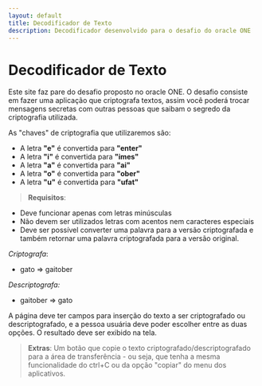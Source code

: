 ```yaml
---
layout: default
title: Decodificador de Texto
description: Decodificador desenvolvido para o desafio do oracle ONE
---
```


# Decodificador de Texto

Este site faz pare do desafio proposto no oracle ONE. O desafio consiste em fazer uma aplicação que criptografa textos, assim você poderá trocar mensagens secretas com outras pessoas que saibam o segredo da criptografia utilizada.

As "chaves" de criptografia que utilizaremos são:
- A letra **"e"** é convertida para **"enter"**
- A letra **"i"** é convertida para **"imes"**
- A letra **"a"** é convertida para **"ai"**
- A letra **"o"** é convertida para **"ober"**
- A letra **"u"** é convertida para **"ufat"**

> **Requisitos**:

- Deve funcionar apenas com letras minúsculas
- Não devem ser utilizados letras com acentos nem caracteres especiais
- Deve ser possível converter uma palavra para a versão criptografada e também retornar uma palavra criptografada para a versão original.

*Criptografa*:
- gato => gaitober

*Descriptografa:* 
- gaitober => gato


A página deve ter campos para inserção do texto a ser criptografado ou descriptografado, e a pessoa usuária deve poder escolher entre as duas opções. O resultado deve ser exibido na tela.

>**Extras**:
Um botão que copie o texto criptografado/descriptografado para a área de transferência - ou seja, que tenha a mesma funcionalidade do ctrl+C ou da opção "copiar" do menu dos aplicativos.